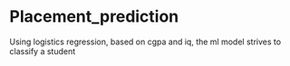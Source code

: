 # Placement_prediction
Using logistics regression, based on cgpa and iq, the ml model strives to classify a student
